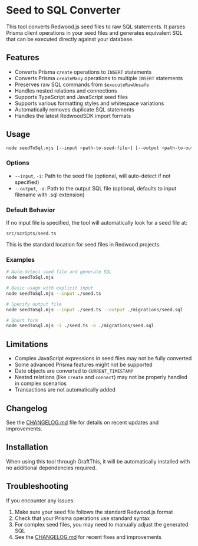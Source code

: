 # Seed to SQL Converter

This tool converts Redwood.js seed files to raw SQL statements. It parses Prisma client operations in your seed files and generates equivalent SQL that can be executed directly against your database.

## Features

- Converts Prisma `create` operations to `INSERT` statements
- Converts Prisma `createMany` operations to multiple `INSERT` statements
- Preserves raw SQL commands from `$executeRawUnsafe`
- Handles nested relations and connections
- Supports TypeScript and JavaScript seed files
- Supports various formatting styles and whitespace variations
- Automatically removes duplicate SQL statements
- Handles the latest RedwoodSDK import formats

## Usage

```bash
node seedToSql.mjs [--input <path-to-seed-file>] [--output <path-to-output-sql>]
```

### Options

- `--input`, `-i`: Path to the seed file (optional, will auto-detect if not specified)
- `--output`, `-o`: Path to the output SQL file (optional, defaults to input filename with .sql extension)

### Default Behavior

If no input file is specified, the tool will automatically look for a seed file at:

`src/scripts/seed.ts`

This is the standard location for seed files in Redwood projects.

### Examples

```bash
# Auto-detect seed file and generate SQL
node seedToSql.mjs

# Basic usage with explicit input
node seedToSql.mjs --input ./seed.ts

# Specify output file
node seedToSql.mjs --input ./seed.ts --output ./migrations/seed.sql

# Short form
node seedToSql.mjs -i ./seed.ts -o ./migrations/seed.sql
```

## Limitations

- Complex JavaScript expressions in seed files may not be fully converted
- Some advanced Prisma features might not be supported
- Date objects are converted to `CURRENT_TIMESTAMP`
- Nested relations (like `create` and `connect`) may not be properly handled in complex scenarios
- Transactions are not automatically added

## Changelog

See the [CHANGELOG.md](./CHANGELOG.md) file for details on recent updates and improvements.

## Installation

When using this tool through GraftThis, it will be automatically installed with no additional dependencies required.

## Troubleshooting

If you encounter any issues:

1. Make sure your seed file follows the standard Redwood.js format
2. Check that your Prisma operations use standard syntax
3. For complex seed files, you may need to manually adjust the generated SQL
4. See the [CHANGELOG.md](./CHANGELOG.md) for recent fixes and improvements
